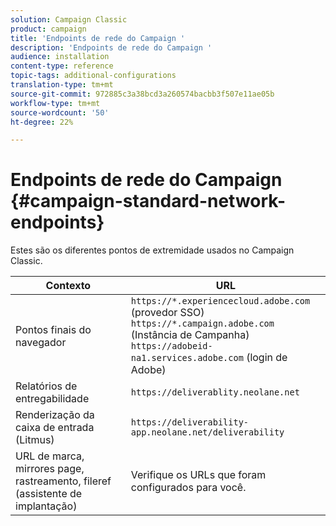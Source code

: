 ```yaml
---
solution: Campaign Classic
product: campaign
title: 'Endpoints de rede do Campaign '
description: 'Endpoints de rede do Campaign '
audience: installation
content-type: reference
topic-tags: additional-configurations
translation-type: tm+mt
source-git-commit: 972885c3a38bcd3a260574bacbb3f507e11ae05b
workflow-type: tm+mt
source-wordcount: '50'
ht-degree: 22%

---
```



# Endpoints de rede do Campaign {#campaign-standard-network-endpoints}

Estes são os diferentes pontos de extremidade usados no Campaign Classic.

| Contexto | URL |
|--- |--- |
| Pontos finais do navegador | `https://*.experiencecloud.adobe.com` (provedor SSO)<br>`https://*.campaign.adobe.com` (Instância de Campanha)<br>`https://adobeid-na1.services.adobe.com` (login de Adobe) |
| Relatórios de entregabilidade | `https://deliverablity.neolane.net` |
| Renderização da caixa de entrada (Litmus) | `https://deliverability-app.neolane.net/deliverability` |
| URL de marca, mirrores page, rastreamento, fileref (assistente de implantação) | Verifique os URLs que foram configurados para você. |
